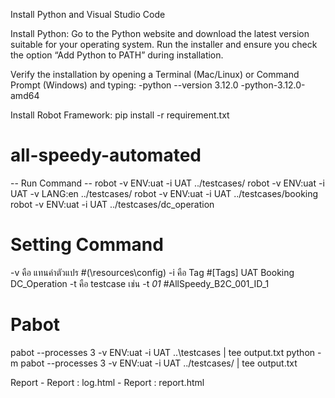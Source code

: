 Install Python and Visual Studio Code


Install Python:
    Go to the Python website and download the latest version suitable for your operating system.
Run the installer and ensure you check the option “Add Python to PATH” during installation.


Verify the installation by opening a Terminal (Mac/Linux) or Command Prompt (Windows) and typing:
    -python --version 3.12.0
    -python-3.12.0-amd64

Install Robot Framework:
    pip    install    -r requirement.txt


# all-speedy-automated
-- Run Command --
robot -v ENV:uat -i UAT  ../testcases/
robot -v ENV:uat -i UAT -v LANG:en  ../testcases/
robot -v ENV:uat -i UAT  ../testcases/booking
robot -v ENV:uat -i UAT  ../testcases/dc_operation


# Setting Command
-v คือ แทนค่าตัวแปร                    #(\resources\config)
-i คือ Tag                           #[Tags]   UAT    Booking    DC_Operation
-t คือ testcase เช่น -t *01*          #AllSpeedy_B2C_001_ID_1 


# Pabot
pabot --processes 3 -v ENV:uat -i UAT ..\testcases |  tee output.txt
python -m pabot --processes 3 -v ENV:uat -i UAT ../testcases/  |  tee output.txt

Report
     - Report : log.html
     - Report : report.html